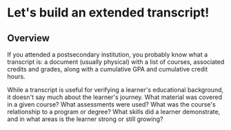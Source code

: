 # Let's build an extended transcript!

## <a id="overview"></a> Overview

If you attended a postsecondary institution, you probably know what a transcript is: a document (usually physical) with a list of courses, associated credits and grades, along with a cumulative GPA and cumulative credit hours.

While a transcript is useful for verifying a learner's educational background, it doesn't say much about the learner's journey. What material was covered in a given course? What assessments were used? What was the course's relationship to a program or degree? What skills did a learner demonstrate, and in what areas is the learner strong or still growing?
